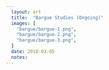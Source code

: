 ```yaml
---
  layout: art
  title:  "Bargue Studies (Ongoing)"
  images: [
    "bargue/bargue-1.png",
    "bargue/bargue-2.png",
    "bargue/bargue-3.png",
  ]
  date: 2018-03-05
  notes:
---
```


